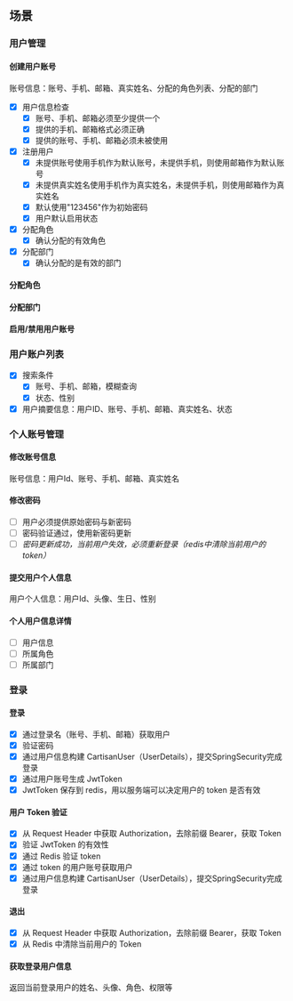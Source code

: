 ## 场景

### 用户管理

#### 创建用户账号

账号信息：账号、手机、邮箱、真实姓名、分配的角色列表、分配的部门

+ [x] 用户信息检查
    - [x] 账号、手机、邮箱必须至少提供一个
    - [x] 提供的手机、邮箱格式必须正确
    - [x] 提供的账号、手机、邮箱必须未被使用
+ [x] 注册用户
    - [x] 未提供账号使用手机作为默认账号，未提供手机，则使用邮箱作为默认账号
    - [x] 未提供真实姓名使用手机作为真实姓名，未提供手机，则使用邮箱作为真实姓名
    - [x] 默认使用"123456"作为初始密码
    - [x] 用户默认启用状态
+ [x] 分配角色
    - [x] 确认分配的有效角色
+ [x] 分配部门
    - [x] 确认分配的是有效的部门

#### 分配角色

#### 分配部门

#### 启用/禁用用户账号

### 用户账户列表

+ [x] 搜索条件
    - [x] 账号、手机、邮箱，模糊查询
    - [x] 状态、性别
+ [x] 用户摘要信息：用户ID、账号、手机、邮箱、真实姓名、状态

### 个人账号管理

#### 修改账号信息

账号信息：用户Id、账号、手机、邮箱、真实姓名

#### 修改密码

+ [ ] 用户必须提供原始密码与新密码
+ [ ] 密码验证通过，使用新密码更新
+ [ ] *密码更新成功，当前用户失效，必须重新登录（redis中清除当前用户的token）*

#### 提交用户个人信息

用户个人信息：用户Id、头像、生日、性别

#### 个人用户信息详情

+ [ ] 用户信息
+ [ ] 所属角色
+ [ ] 所属部门

### 登录

#### 登录

+ [X] 通过登录名（账号、手机、邮箱）获取用户
+ [X] 验证密码
+ [X] 通过用户信息构建 CartisanUser（UserDetails），提交SpringSecurity完成登录
+ [X] 通过用户账号生成 JwtToken
+ [X] JwtToken 保存到 redis，用以服务端可以决定用户的 token 是否有效

#### 用户 Token 验证

+ [X] 从 Request Header 中获取 Authorization，去除前缀 Bearer，获取 Token
+ [X] 验证 JwtToken 的有效性
+ [X] 通过 Redis 验证 token 
+ [X] 通过 token 的用户账号获取用户
+ [X] 通过用户信息构建 CartisanUser（UserDetails），提交SpringSecurity完成登录

#### 退出

+ [X] 从 Request Header 中获取 Authorization，去除前缀 Bearer，获取 Token
+ [X] 从 Redis 中清除当前用户的 Token

#### 获取登录用户信息

返回当前登录用户的姓名、头像、角色、权限等




